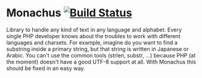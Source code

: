 Monachus [![Build Status](https://travis-ci.org/ssola/monachus.png?branch=master)](https://travis-ci.org/ssola/monachus)
========

Library to handle any kind of text in any language and alphabet. Every single PHP developer knows about the troubles to work with different languages and charsets. For example, imagine do you want to find a substring
inside a primary string, but that string is written in Japanese or Arabic. You can't use the common tools (strlen, substr, ...) because PHP (at the moment) doesn't have a good UTF-8 support at all. With Monachus
this should be fixed in an easy way.
